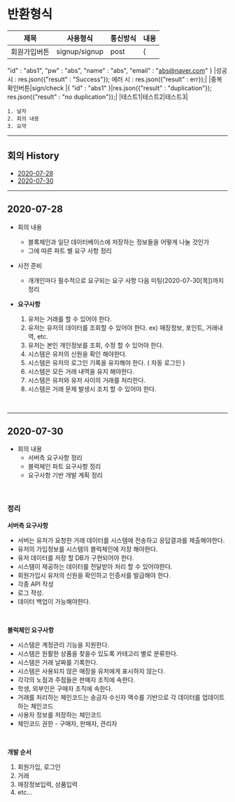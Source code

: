 # 반환형식
|제목|사용형식|통신방식|내용|
|------|---|---|---|
|회원가입버튼|signup/signup|post|{
   "id" : "abs1",
   "pw" : "abs",
   "name" : "abs",
   "email" : "abs@naver.com"
}
|성공 시 : res.json({"result" : "Success"});
에러 시 : res.json({"result" : err});|
|중복확인버튼|sign/check |{
   "id" : "abs1"
}|res.json({"result" : "duplication"});
res.json({"result" : "no duplication"});|
|테스트1|테스트2|테스트3|

```
1. 날자
2. 회의 내용
3. 요약
```
---

## 회의 History

  - [2020-07-28](#2020-07-28)
  - [2020-07-30](#2020-07-30)



---

## 2020-07-28

- 회의 내용
    * 블록체인과 일단 데이터베이스에 저장하는 정보들을 어떻게 나눌 것인가
    * 그에 따른 파트 별 요구 사항 정리
    
- 사전 준비
    * 개개인마다 필수적으로 요구되는 요구 사항 다음 미팅(2020-07-30[목])까지 정리

- **요구사항**
  1. 유저는 거래를 할 수 있어야 한다. 
  2. 유저는 유저의 데이터를 조회할 수 있어야 한다. ex) 매장정보, 포인트, 거래내역, etc.
  3. 유저는 본인 개인정보를 조회, 수정 할 수 있어야 한다.
  4. 시스템은 유저의 신원을 확인 해야한다.
  5. 시스템은 유저의 로그인 기록을 유지해야 한다. ( 자동 로그인 )
  6. 시스템은 모든 거래 내역을 유지 해야한다.
  7. 시스템은 유저와 유저 사이의 거래를 처리한다.
  8. 시스템은 거래 문제 발생시 조치 할 수 있어야 한다.

<br>

---

## 2020-07-30

- 회의 내용
  - 서버측 요구사항 정리
  - 블럭체인 파트 요구사항 정리
  - 요구사항 기반 개발 계획 정리

<br>

### 정리  


**서버측 요구사항**

- 서버는 유저가 요청한 거래 데이터를 시스템에 전송하고 응답결과를 제출해야한다.
- 유저의 가입정보를 시스템의 블럭체인에 저장 해야한다.
- 유저 데이터를 저장 할 DB가 구현되어야 한다.
- 시스템이 제공하는 데이터를 전달받아 처리 할 수 있어야한다.
- 회원가입시 유저의 신원을 확인하고 인증서를 발급해야 한다.
- 각종 API 작성
- 로그 작성.
- 데이터 백업이 가능해야한다.

<br>

**블럭체인 요구사항**

- 시스템은 계정관리 기능을 지원한다.
- 시스템은 원활한 상품을 찾을수 있도록 카테고리 별로 분류한다.
- 시스템은 거래 날짜를 기록한다.
- 시스템은 사용되지 않은 매장을 유저에게 표시하지 않는다.
- 각각의 노점과 주점들은 판매자 조직에 속한다.
- 학생, 외부인은 구매자 조직에 속한다.
- 거래를 처리하는 체인코드는 송금자 수신자 액수를 기반으로 각 데이터를 업데이트하는 체인코드
- 사용자 정보를 저장하는 체인코드
- 체인코드 권한 - 구매자, 판매자, 관리자 

<br>

**개발 순서**
1. 회원가입, 로그인
2. 거래
3. 매장정보입력, 상품입력
4. etc…
